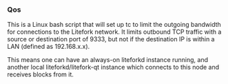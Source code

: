### Qos ###

This is a Linux bash script that will set up tc to limit the outgoing bandwidth for connections to the Litefork network. It limits outbound TCP traffic with a source or destination port of 9333, but not if the destination IP is within a LAN (defined as 192.168.x.x).

This means one can have an always-on liteforkd instance running, and another local liteforkd/litefork-qt instance which connects to this node and receives blocks from it.
